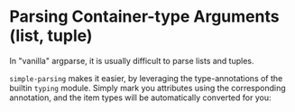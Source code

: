 # Parsing Container-type Arguments (list, tuple)

In "vanilla" argparse, it is usually difficult to parse lists and tuples.

`simple-parsing` makes it easier, by leveraging the type-annotations of the builtin `typing` module. Simply mark you attributes using the corresponding annotation, and the item types will be automatically converted for you:

<!-- TODO: add an example showing how it can convert a list of date strings to a list of datetime objects! -->

```python

```

